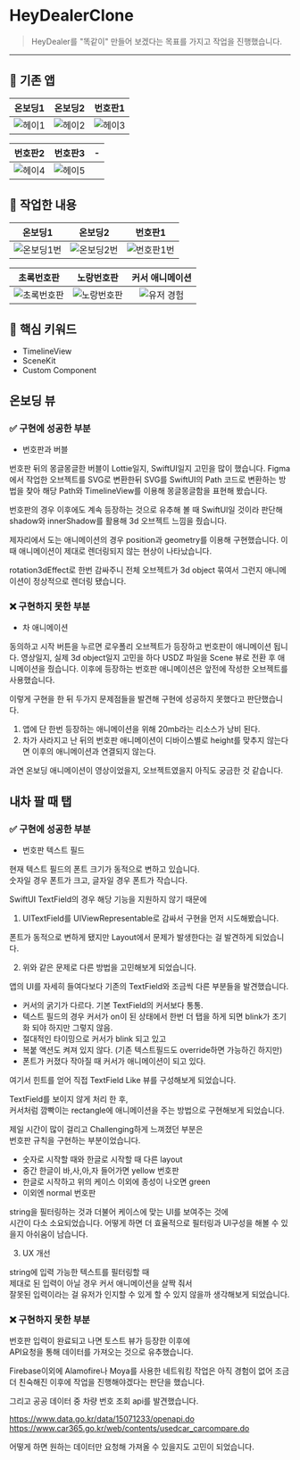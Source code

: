# HeyDealerClone

> HeyDealer를 "똑같이" 만들어 보겠다는 목표를 가지고 작업을 진행했습니다.

---

## 📱 기존 앱

| 온보딩1 | 온보딩2 | 번호판1 |
| :-----: | :-----: | :-----: |
|![헤이1](https://github.com/woozoobro/HeyDealerClone/assets/99154211/424fc1d7-4fd2-4d76-be57-76a81a13d4a7)| ![헤이2](https://github.com/woozoobro/HeyDealerClone/assets/99154211/9928e453-0934-4ef9-b7be-d7c44a16bcb1) | ![헤이3](https://github.com/woozoobro/HeyDealerClone/assets/99154211/2312e739-2f56-41ee-b852-decc2a7ffaf8) |

| 번호판2 | 번호판3 | - |
| :-----: | :-----: | :-----: |
| ![헤이4](https://github.com/woozoobro/HeyDealerClone/assets/99154211/30ec3a69-e8fc-4545-83cc-18fc37335ca5) | ![헤이5](https://github.com/woozoobro/HeyDealerClone/assets/99154211/be853f3e-d8d0-49db-bd87-20be9968fd23) | |

## 📱 작업한 내용
| 온보딩1 | 온보딩2 | 번호판1 |
| :-----: | :-----: | :-----: |
|![온보딩1번](https://github.com/woozoobro/HeyDealerClone/assets/99154211/281de76a-5e06-4599-a79b-752ea6790c6a)| ![온보딩2번](https://github.com/woozoobro/HeyDealerClone/assets/99154211/24f8600a-5dd4-4a5a-a560-a150ae8be7a6) |![번호판1번](https://github.com/woozoobro/HeyDealerClone/assets/99154211/0f5d939d-a89e-4989-8c34-877389348134) |

| 초록번호판 | 노랑번호판 | 커서 애니메이션 |
| :-----: | :-----: | :-----: |
| ![초록번호판](https://github.com/woozoobro/HeyDealerClone/assets/99154211/d84505d5-f952-45a3-839f-5cb6a54a934a) | ![노랑번호판](https://github.com/woozoobro/HeyDealerClone/assets/99154211/82d88ae0-abd6-4402-941d-d3ffd75e3f3a)| ![유저 경험](https://github.com/woozoobro/HeyDealerClone/assets/99154211/4c1c9c65-3da0-481b-81d0-64fe7e178316) |


## 🌟 핵심 키워드
- TimelineView
- SceneKit
- Custom Component

## 온보딩 뷰

### ✅ 구현에 성공한 부분
- 번호판과 버블

번호판 뒤의 몽글몽글한 버블이 Lottie일지, SwiftUI일지 고민을 많이 했습니다.
Figma에서 작업한 오브젝트를 SVG로 변환한뒤 SVG를 SwiftUI의 Path 코드로 변환하는 방법을 찾아
해당 Path와 TimelineView를 이용해 몽글몽글함을 표현해 봤습니다.

번호판의 경우 이후에도 계속 등장하는 것으로 유추해 볼 때 
SwiftUI일 것이라 판단해 shadow와 innerShadow를 활용해 3d 오브젝트 느낌을 줬습니다.

제자리에서 도는 애니메이션의 경우 position과 geometry를 이용해 구현했습니다.
이 때 애니메이션이 제대로 렌더링되지 않는 현상이 나타났습니다. 

rotation3dEffect로 한번 감싸주니 전체 오브젝트가 3d object 묶여서 그런지
애니메이션이 정상적으로 렌더링 됐습니다.

### ❌ 구현하지 못한 부분
- 차 애니메이션

동의하고 시작 버튼을 누르면 로우폴리 오브젝트가 등장하고 번호판이 애니메이션 됩니다.
영상일지, 실제 3d object일지 고민을 하다 USDZ 파일을 Scene 뷰로 전환 후 애니메이션을 줬습니다.
이후에 등장하는 번호판 애니메이션은 앞전에 작성한 오브젝트를 사용했습니다.

이렇게 구현을 한 뒤 두가지 문제점들을 발견해 구현에 성공하지 못했다고 판단했습니다.

1. 앱에 단 한번 등장하는 애니메이션을 위해 20mb라는 리소스가 낭비 된다.
2. 차가 사라지고 난 뒤의 번호판 애니메이션이 디바이스별로 height를 맞추지 않는다면 이후의 애니메이션과 연결되지 않는다.

과연 온보딩 애니메이션이 영상이었을지, 오브젝트였을지 아직도 궁금한 것 같습니다. 

## 내차 팔 때 탭

### ✅ 구현에 성공한 부분
- 번호판 텍스트 필드  

현재 텍스트 필드의 폰트 크기가 동적으로 변하고 있습니다.  
숫자일 경우 폰트가 크고, 글자일 경우 폰트가 작습니다.

SwiftUI TextField의 경우 해당 기능을 지원하지 않기 때문에  

1. UITextField를 UIViewRepresentable로 감싸서 구현을 먼저 시도해봤습니다.

폰트가 동적으로 변하게 됐지만 Layout에서 문제가 발생한다는 걸 발견하게 되었습니다.


2. 위와 같은 문제로 다른 방법을 고민해보게 되었습니다.

앱의 UI를 자세히 들여다보다 기존의 TextField와 조금씩 다른 부분들을 발견했습니다.

- 커서의 굵기가 다르다. 기본 TextField의 커서보다 통통.
- 텍스트 필드의 경우 커서가 on이 된 상태에서 한번 더 탭을 하게 되면 blink가 초기화 되야 하지만 그렇지 않음.
- 절대적인 타이밍으로 커서가 blink 되고 있고
- 복붙 액션도 켜져 있지 않다. (기존 텍스트필드도 override하면 가능하긴 하지만)
- 폰트가 커졌다 작아질 때 커서가 애니메이션이 되고 있다.

여기서 힌트를 얻어 직접 TextField Like 뷰를 구성해보게 되었습니다.

TextField를 보이지 않게 처리 한 후,  
커서처럼 깜빡이는 rectangle에 애니메이션을 주는 방법으로 구현해보게 되었습니다.

제일 시간이 많이 걸리고 Challenging하게 느껴졌던 부분은  
번호판 규칙을 구현하는 부분이었습니다.

- 숫자로 시작할 때와 한글로 시작할 때 다른 layout
- 중간 한글이 바,사,아,자 들어가면 yellow 번호판
- 한글로 시작하고 위의 케이스 이외에 종성이 나오면 green
- 이외엔 normal 번호판

string을 필터링하는 것과 더불어 케이스에 맞는 UI를 보여주는 것에  
시간이 다소 소요되었습니다. 어떻게 하면 더 효율적으로 필터링과 UI구성을 해볼 수 있을지 아쉬움이 남습니다.

3. UX 개선

string에 입력 가능한 텍스트를 필터링할 때  
제대로 된 입력이 아닐 경우 커서 애니메이션을 살짝 줘서  
잘못된 입력이라는 걸 유저가 인지할 수 있게 할 수 있지 않을까 생각해보게 되었습니다.

### ❌ 구현하지 못한 부분

번호판 입력이 완료되고 나면 토스트 뷰가 등장한 이후에  
API요청을 통해 데이터를 가져오는 것으로 유추했습니다.  

Firebase이외에 Alamofire나 Moya를 사용한 네트워킹 작업은 
아직 경험이 없어 조금 더 친숙해진 이후에 작업을 진행해야겠다는 판단을 했습니다. 

그리고 공공 데이터 중 차량 번호 조회 api를 발견했습니다.  

https://www.data.go.kr/data/15071233/openapi.do  
https://www.car365.go.kr/web/contents/usedcar_carcompare.do  

어떻게 하면 원하는 데이터만 요청해 가져올 수 있을지도 고민이 되었습니다.
